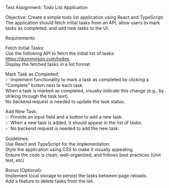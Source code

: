 Test Assignment: Todo List Application

Objective: Create a simple todo list application using React and TypeScript. The application should fetch initial tasks from an API, allow users to mark tasks as completed, and add new tasks to the UI.

Requirements:

Fetch Initial Tasks:\
Use the following API to fetch the initial list of tasks: https://dummyjson.com/todos. \
Display the fetched tasks in a list format.

Mark Task as Completed:\
✅ Implement functionality to mark a task as completed by clicking a "Complete" button next to each task.\
When a task is marked as completed, visually indicate this change (e.g., by striking through the task text).\
No backend request is needed to update the task status.

Add New Task:\
✅ Provide an input field and a button to add a new task.\
✅ When a new task is added, it should appear in the list of tasks.\
✅ No backend request is needed to add the new task.

Guidelines:\
Use React and TypeScript for the implementation.\
Style the application using CSS to make it visually appealing.\
Ensure the code is clean, well-organized, and follows best practices (Unit test, etc)

Bonus (Optional):\
Implement local storage to persist the tasks between page reloads.\
Add a feature to delete tasks from the list.